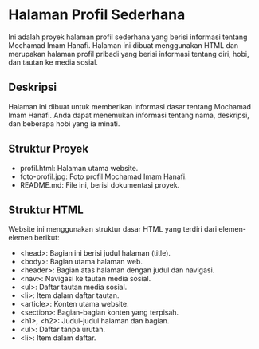 # Halaman Profil Sederhana
Ini adalah proyek halaman profil sederhana yang berisi informasi tentang Mochamad Imam Hanafi. Halaman ini dibuat menggunakan HTML dan merupakan halaman profil pribadi yang berisi informasi tentang diri, hobi, dan tautan ke media sosial.

## Deskripsi
Halaman ini dibuat untuk memberikan informasi dasar tentang Mochamad Imam Hanafi. Anda dapat menemukan informasi tentang nama, deskripsi, dan beberapa hobi yang ia minati.

## Struktur Proyek
- profil.html: Halaman utama website.
- foto-profil.jpg: Foto profil Mochamad Imam Hanafi.
- README.md: File ini, berisi dokumentasi proyek.

## Struktur HTML
Website ini menggunakan struktur dasar HTML yang terdiri dari elemen-elemen berikut:
- &lt;head&gt;: Bagian ini berisi judul halaman (title).
- &lt;body&gt;: Bagian utama halaman web.
- &lt;header&gt;: Bagian atas halaman dengan judul dan navigasi.
- &lt;nav&gt;: Navigasi ke tautan media sosial.
- &lt;ul&gt;: Daftar tautan media sosial.
- &lt;li&gt;: Item dalam daftar tautan.
- &lt;article&gt;: Konten utama website.
- &lt;section&gt;: Bagian-bagian konten yang terpisah.
- &lt;h1&gt;, &lt;h2&gt;: Judul-judul halaman dan bagian.
- &lt;ul&gt;: Daftar tanpa urutan.
- &lt;li&gt;: Item dalam daftar.

